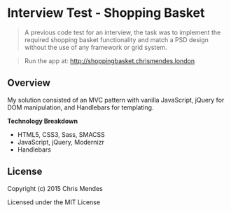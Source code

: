 # Interview Test - Shopping Basket

  > A previous code test for an interview, the task was to implement the required shopping basket functionality and match a PSD design without the use of any framework or grid system.

  > Run the app at: http://shoppingbasket.chrismendes.london

## Overview

My solution consisted of an MVC pattern with vanilla JavaScript, jQuery for DOM manipulation, and Handlebars for templating.

**Technology Breakdown**

* HTML5, CSS3, Sass, SMACSS
* JavaScript, jQuery, Modernizr
* Handlebars

## License

Copyright (c) 2015 Chris Mendes

Licensed under the MIT License
